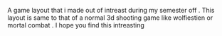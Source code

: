 A game layout that i made out of intreast during my semester off . 
This layout is same to that of a normal 3d shooting game like wolfiestien or mortal combat .
I hope you find this intreasting 
